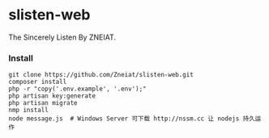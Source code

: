 # slisten-web
The Sincerely Listen By ZNEIAT.

### Install
```
git clone https://github.com/Zneiat/slisten-web.git
composer install
php -r "copy('.env.example', '.env');"
php artisan key:generate
php artisan migrate
nmp install
node message.js  # Windows Server 可下载 http://nssm.cc 让 nodejs 持久运作
```